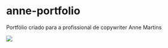 # anne-portfolio
Portfólio criado para a profissional de copywriter Anne Martins

<img src="./img/layout_site.png">


